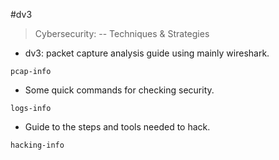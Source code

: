 #dv3

> Cybersecurity: -- Techniques & Strategies

- dv3: packet capture analysis guide using mainly wireshark.

`pcap-info`

- Some quick commands for checking security.

`logs-info`

- Guide to the steps and tools needed to hack.

`hacking-info`


